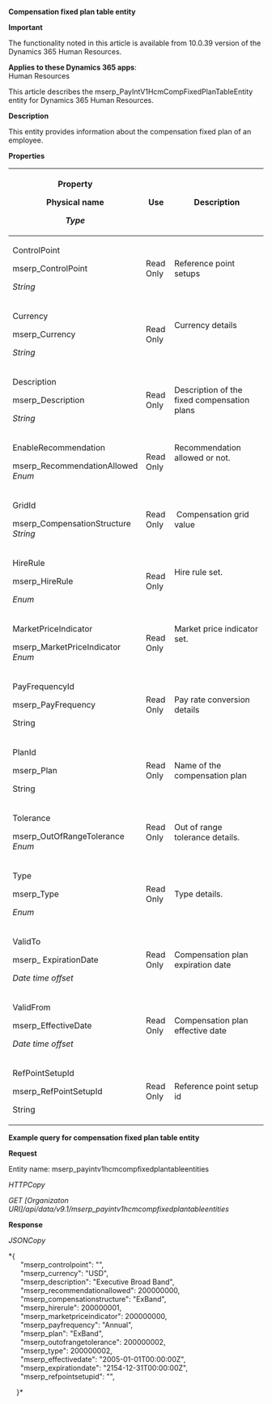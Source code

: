 **Compensation fixed plan table entity**

**Important**

The functionality noted in this article is available from 10.0.39
version of the Dynamics 365 Human Resources.

**Applies to these Dynamics 365 apps**:  
Human Resources

This article describes the mserp_PayIntV1HcmCompFixedPlanTableEntity
entity for Dynamics 365 Human Resources.

**Description**

This entity provides information about the compensation fixed plan of an
employee.

**Properties**

<table>
<colgroup>
<col style="width: 31%" />
<col style="width: 12%" />
<col style="width: 55%" />
</colgroup>
<thead>
<tr class="header">
<th><p><strong>Property</strong></p>
<p>Physical name</p>
<p><em>Type</em></p></th>
<th><strong>Use</strong></th>
<th><strong>Description</strong></th>
</tr>
</thead>
<tbody>
<tr class="odd">
<td><p>ControlPoint</p>
<p>mserp_ControlPoint</p>
<p><em>String</em></p></td>
<td>Read Only</td>
<td>Reference point setups</td>
</tr>
<tr class="even">
<td><p>Currency</p>
<p>mserp_Currency</p>
<p><em>String</em></p></td>
<td>Read Only</td>
<td><p>Currency details</p>
<p> </p></td>
</tr>
<tr class="odd">
<td><p>Description</p>
<p>mserp_Description</p>
<p><em>String</em></p></td>
<td>Read Only</td>
<td>Description of the fixed compensation plans</td>
</tr>
<tr class="even">
<td><p>EnableRecommendation</p>
<p>mserp_RecommendationAllowed <em>Enum</em></p></td>
<td>Read Only</td>
<td><p>Recommendation allowed or not.</p>
<p> </p></td>
</tr>
<tr class="odd">
<td><p>GridId</p>
<p>mserp_CompensationStructure <em>String</em></p></td>
<td>Read Only</td>
<td> Compensation grid value</td>
</tr>
<tr class="even">
<td><p>HireRule</p>
<p>mserp_HireRule</p>
<p><em>Enum</em></p></td>
<td>Read Only</td>
<td><p>Hire rule set.</p>
<p> </p></td>
</tr>
<tr class="odd">
<td><p>MarketPriceIndicator</p>
<p>mserp_MarketPriceIndicator <em>Enum</em></p></td>
<td>Read Only</td>
<td><p>Market price indicator set.</p>
<p> </p></td>
</tr>
<tr class="even">
<td><p>PayFrequencyId</p>
<p>mserp_PayFrequency</p>
<p>String</p></td>
<td>Read Only</td>
<td>Pay rate conversion details</td>
</tr>
<tr class="odd">
<td><p>PlanId</p>
<p>mserp_Plan</p>
<p>String</p></td>
<td>Read Only</td>
<td>Name of the compensation plan</td>
</tr>
<tr class="even">
<td><p>Tolerance</p>
<p>mserp_OutOfRangeTolerance <em>Enum</em></p></td>
<td>Read Only</td>
<td>Out of range tolerance details.</td>
</tr>
<tr class="odd">
<td><p>Type</p>
<p>mserp_Type</p>
<p><em>Enum</em></p></td>
<td>Read Only</td>
<td>Type details.</td>
</tr>
<tr class="even">
<td><p>ValidTo</p>
<p>mserp_ ExpirationDate</p>
<p><em>Date time offset</em></p></td>
<td>Read Only</td>
<td>Compensation plan expiration date</td>
</tr>
<tr class="odd">
<td><p>ValidFrom</p>
<p>mserp_EffectiveDate</p>
<p><em>Date time offset</em></p></td>
<td>Read Only</td>
<td>Compensation plan effective date</td>
</tr>
<tr class="even">
<td><p>RefPointSetupId</p>
<p>mserp_RefPointSetupId</p>
<p>String</p></td>
<td>Read Only</td>
<td>Reference point setup id</td>
</tr>
</tbody>
</table>

**Example query for compensation fixed plan table entity**

**Request**

Entity name: mserp_payintv1hcmcompfixedplantableentities

*HTTPCopy*

*GET \[Organizaton
URI\]/api/data/v9.1/mserp_payintv1hcmcompfixedplantableentities*

**Response**

*JSONCopy*

*{  
      "mserp_controlpoint": "",  
      "mserp_currency": "USD",  
      "mserp_description": "Executive Broad Band",  
      "mserp_recommendationallowed": 200000000,  
      "mserp_compensationstructure": "ExBand",  
      "mserp_hirerule": 200000001,  
      "mserp_marketpriceindicator": 200000000,  
      "mserp_payfrequency": "Annual",  
      "mserp_plan": "ExBand",  
      "mserp_outofrangetolerance": 200000002,  
      "mserp_type": 200000002,  
      "mserp_effectivedate": "2005-01-01T00:00:00Z",  
      "mserp_expirationdate": "2154-12-31T00:00:00Z",  
      "mserp_refpointsetupid": "",  
  
    }*
